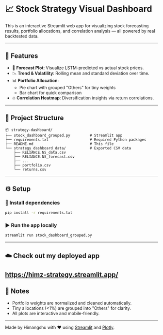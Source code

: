 
# 📈 Stock Strategy Visual Dashboard

This is an interactive Streamlit web app for visualizing stock forecasting results, portfolio allocations, and correlation analysis — all powered by real backtested data.

---

## 🚀 Features

- 🔮 **Forecast Plot**: Visualize LSTM-predicted vs actual stock prices.
- 📉 **Trend & Volatility**: Rolling mean and standard deviation over time.
- 📊 **Portfolio Allocation**:
  - Pie chart with grouped "Others" for tiny weights
  - Bar chart for quick comparison
- 🔥 **Correlation Heatmap**: Diversification insights via return correlations.

---

## 📁 Project Structure

```
📦 strategy-dashboard/
├── stock_dashboard_grouped.py         # Streamlit app
├── requirements.txt                   # Required Python packages
├── README.md                          # This file
└── strategy_dashboard_data/           # Exported CSV data
    ├── RELIANCE.NS_data.csv
    ├── RELIANCE.NS_forecast.csv
    ├── ...
    ├── portfolio.csv
    └── returns.csv
```

---

## ⚙️ Setup

### 🐍 Install dependencies
```bash
pip install -r requirements.txt
```

### ▶️ Run the app locally
```bash
streamlit run stock_dashboard_grouped.py
```

---

## ☁️ Check out my deployed app
https://himz-strategy.streamlit.app/
---

## 🧠 Notes

- Portfolio weights are normalized and cleaned automatically.
- Tiny allocations (<1%) are grouped into "Others" for clarity.
- All plots are interactive and mobile-friendly.

---

Made by Himangshu with ❤️ using [Streamlit](https://streamlit.io/) and [Plotly](https://plotly.com/).

